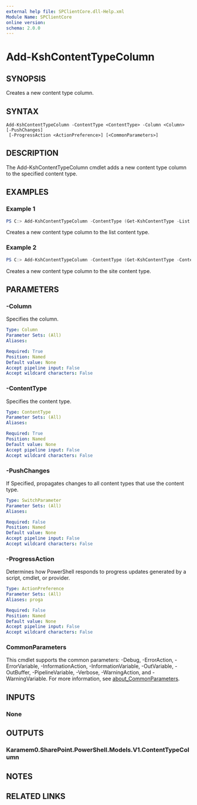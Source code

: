 ```yaml
---
external help file: SPClientCore.dll-Help.xml
Module Name: SPClientCore
online version:
schema: 2.0.0
---
```


# Add-KshContentTypeColumn

## SYNOPSIS
Creates a new content type column.

## SYNTAX

```
Add-KshContentTypeColumn -ContentType <ContentType> -Column <Column> [-PushChanges]
 [-ProgressAction <ActionPreference>] [<CommonParameters>]
```

## DESCRIPTION
The Add-KshContentTypeColumn cmdlet adds a new content type column to the specified content type.

## EXAMPLES

### Example 1
```powershell
PS C:> Add-KshContentTypeColumn -ContentType (Get-KshContentType -List (Get-KshList -ListTitle 'Announcements') -ContentType '0x0100EFB1758564C77D448177233D1199B912000A210B1C5CBC634C849328008B1CC306') -Column (Get-KshColumn -List (Get-KshList -ListTitle 'Announcements') -ColumnTitle 'Remarks')
```

Creates a new content type column to the list content type.

### Example 2
```powershell
PS C:> Add-KshContentTypeColumn -ContentType (Get-KshContentType -ContentTypeId '0x0100EFB1758564C77D448177233D1199B912') -Column (Get-KshColumn -ColumnTitle 'Remarks') -PushChanges
```

Creates a new content type column to the site content type.

## PARAMETERS

### -Column
Specifies the column.

```yaml
Type: Column
Parameter Sets: (All)
Aliases:

Required: True
Position: Named
Default value: None
Accept pipeline input: False
Accept wildcard characters: False
```

### -ContentType
Specifies the content type.

```yaml
Type: ContentType
Parameter Sets: (All)
Aliases:

Required: True
Position: Named
Default value: None
Accept pipeline input: False
Accept wildcard characters: False
```

### -PushChanges
If Specified, propagates changes to all content types that use the content type.

```yaml
Type: SwitchParameter
Parameter Sets: (All)
Aliases:

Required: False
Position: Named
Default value: None
Accept pipeline input: False
Accept wildcard characters: False
```

### -ProgressAction
Determines how PowerShell responds to progress updates generated by a script, cmdlet, or provider.

```yaml
Type: ActionPreference
Parameter Sets: (All)
Aliases: proga

Required: False
Position: Named
Default value: None
Accept pipeline input: False
Accept wildcard characters: False
```

### CommonParameters
This cmdlet supports the common parameters: -Debug, -ErrorAction, -ErrorVariable, -InformationAction, -InformationVariable, -OutVariable, -OutBuffer, -PipelineVariable, -Verbose, -WarningAction, and -WarningVariable. For more information, see [about_CommonParameters](http://go.microsoft.com/fwlink/?LinkID=113216).

## INPUTS

### None

## OUTPUTS

### Karamem0.SharePoint.PowerShell.Models.V1.ContentTypeColumn

## NOTES

## RELATED LINKS
